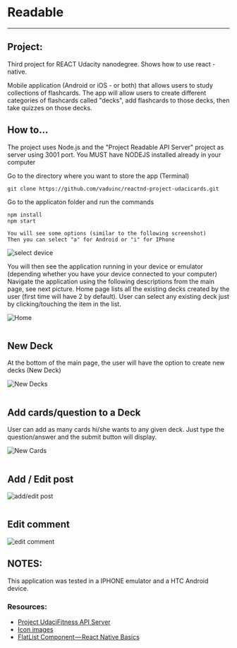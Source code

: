 # Readable
---

## Project:

Third project for REACT Udacity nanodegree. Shows how to use react - native.

Mobile application (Android or iOS - or both) that allows users to study collections of flashcards. The app will allow users to create different categories of flashcards called "decks", add flashcards to those decks, then take quizzes on those decks.

## How to...
The project uses Node.js and the "Project Readable API Server" project as server using 3001 port.  You MUST have NODEJS installed already in your computer

Go to the directory where you want to store the app (Terminal)
```
git clone https://github.com/vaduinc/reactnd-project-udacicards.git
```
Go to the applicaton folder and run the commands
```
npm install
npm start

You will see some options (similar to the following screenshot)
Then you can select "a" for Android or "i" for IPhone
```

![select device](screenshots/ss8.png "select device")

You will then see the application running in your device or emulator (depending whether you have your device connected to your computer)
Navigate the application using the following descriptions from the main page, see next picture.
Home page lists all the existing decks created by the user (first time will have 2 by default).
User can select any existing deck just by clicking/touching the item in the list.

![Home](screenshots/ss1.png "home")

```diff
```
## New Deck
At the bottom of the main page, the user will have the option to create new decks (New Deck)

![New Decks](screenshots/ss2.png "new decks")

```diff
```
## Add cards/question to a Deck
User can add as many cards hi/she wants to any given deck.
Just type the question/answer and the submit button will display.

![New Cards](screenshots/ss3.png "new cards")

```diff
```
## Add / Edit post

![add/edit post](screenshots/ss4.png "add / edit post")

```diff
```
## Edit comment

![edit comment](screenshots/ss5.png "edit comment")

## NOTES:

This application was tested in a IPHONE emulator and a HTC Android device.

### Resources:
* [Project UdaciFitness API Server](https://github.com/udacity/reactnd-UdaciFitness-complete)
* [Icon images](https://expo.github.io/vector-icons/)
* [FlatList Component — React Native Basics](https://medium.com/react-native-development/how-to-use-the-flatlist-component-react-native-basics-92c482816fe6)